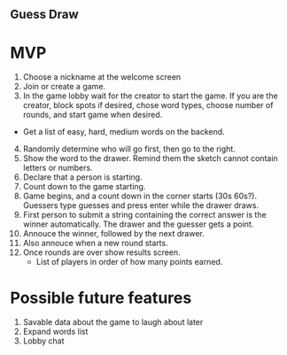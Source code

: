 ## Guess Draw

# MVP
1. Choose a nickname at the welcome screen
2. Join or create a game.
3. In the game lobby wait for the creator to start the game.  If you are the creator, block spots if desired, chose word types, choose number of rounds, and start game when desired.
- Get a list of easy, hard, medium words on the backend.
4. Randomly determine who will go first, then go to the right.
5. Show the word to the drawer. Remind them the sketch cannot contain letters or numbers.
6. Declare that a person is starting.
7. Count down to the game starting.
8. Game begins, and a count down in the corner starts (30s 60s?).  Guessers type guesses and press enter while the drawer draws.
9. First person to submit a string containing the correct answer is the winner automatically.  The drawer and the guesser gets a point.
10. Annouce the winner, followed by the next drawer.
11. Also annouce when a new round starts.
12. Once rounds are over show results screen.
    - List of players in order of how many points earned.

# Possible future features
1. Savable data about the game to laugh about later
2. Expand words list
3. Lobby chat